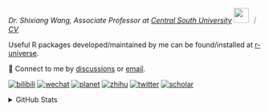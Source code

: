
<p><em>Dr. Shixiang Wang, Associate Professor at <a href="https://en.csu.edu.cn/">Central South University</a> <img src="https://media.giphy.com/media/WUlplcMpOCEmTGBtBW/giphy.gif" width="30">  ｜ <a href="https://shixiangwang.github.io/cv-shixiang/">CV</a>
</em></p>

Useful R packages developed/maintained by me can be found/installed at [r-universe](https://shixiangwang.r-universe.dev/).

💬 Connect to me by
[discussions](https://github.com/ShixiangWang/self-study/discussions) or [email](mailto:shixiang1994wang@gmail.com). 

[![bilibili](https://img.shields.io/badge/王诗翔-B站-yellow)](https://space.bilibili.com/11553374) [![wechat](https://img.shields.io/badge/王诗翔-微信公众号-important)](https://shixiangwang.github.io/home/logo/qrcode.jpg) [![planet](https://img.shields.io/badge/王诗翔-知识星球-blueviolet)](https://t.zsxq.com/rBqbIei)  [![zhihu](https://img.shields.io/badge/王诗翔-知乎-blue)](https://www.zhihu.com/people/shixiangwang) [![twitter](https://img.shields.io/badge/WangShxiang-twitter-ff69b4)](https://twitter.com/WangShxiang) [![scholar](https://img.shields.io/badge/ShixiangWang-Scholar-00ffff)](https://scholar.google.com/citations?user=FvNp0NkAAAAJ) 

<details>
 
<summary>GitHub Stats</summary>


<!--START_SECTION:waka-->
**🐱 My GitHub Data** 

> 📦 5.0 MB Used in GitHub's Storage 
 > 
> 🏆 235 Contributions in the Year 2025
 > 
> 🚫 Not Opted to Hire
 > 
> 📜 96 Public Repositories 
 > 
> 🔑 30 Private Repositories 
 > 
**I'm an Early 🐤** 

```text
🌞 Morning                2268 commits        ████░░░░░░░░░░░░░░░░░░░░░   16.70 % 
🌆 Daytime                5798 commits        ███████████░░░░░░░░░░░░░░   42.70 % 
🌃 Evening                4585 commits        ████████░░░░░░░░░░░░░░░░░   33.76 % 
🌙 Night                  929 commits         ██░░░░░░░░░░░░░░░░░░░░░░░   06.84 % 
```
📅 **I'm Most Productive on Tuesday** 

```text
Monday                   2145 commits        ████░░░░░░░░░░░░░░░░░░░░░   15.80 % 
Tuesday                  2503 commits        █████░░░░░░░░░░░░░░░░░░░░   18.43 % 
Wednesday                2280 commits        ████░░░░░░░░░░░░░░░░░░░░░   16.79 % 
Thursday                 2160 commits        ████░░░░░░░░░░░░░░░░░░░░░   15.91 % 
Friday                   2074 commits        ████░░░░░░░░░░░░░░░░░░░░░   15.27 % 
Saturday                 1038 commits        ██░░░░░░░░░░░░░░░░░░░░░░░   07.64 % 
Sunday                   1380 commits        ███░░░░░░░░░░░░░░░░░░░░░░   10.16 % 
```


**I Mostly Code in R** 

```text
R                        83 repos            ██████████████░░░░░░░░░░░   54.25 % 
HTML                     24 repos            ████░░░░░░░░░░░░░░░░░░░░░   15.69 % 
JavaScript               9 repos             █░░░░░░░░░░░░░░░░░░░░░░░░   05.88 % 
Shell                    8 repos             █░░░░░░░░░░░░░░░░░░░░░░░░   05.23 % 
Jupyter Notebook         5 repos             █░░░░░░░░░░░░░░░░░░░░░░░░   03.27 % 
```




 Last Updated on 07/04/2025 18:53:21 UTC
<!--END_SECTION:waka-->

> These Readme stats are generated using github action [awesome-readme-stats](https://github.com/anmol098/waka-readme-stats)

-----

**NOTE: Top languages does not indicate my skill level or anything like that. It is just a metric of which languages have been hosted by me on GitHub based on the usage across repositories.**

</details>
